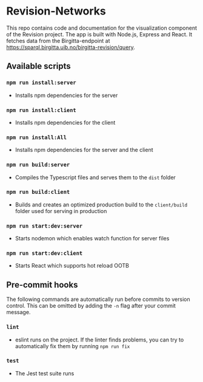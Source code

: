 # Revision-Networks

This repo contains code and documentation for the visualization component of the Revision project. The app is built with Node.js, Express and React. It fetches data from the Birgitta-endpoint at https://sparql.birgitta.uib.no/birgitta-revision/query.

## Available scripts

### `npm run install:server`
- Installs npm dependencies for the server

### `npm run install:client`
- Installs npm dependencies for the client

### `npm run install:All`
- Installs npm dependencies for the server and the client

### `npm run build:server`
- Compiles the Typescript files and serves them to the `dist` folder

### `npm run build:client`
- Builds and creates an optimized production build to the `client/build` folder used for serving in production

### `npm run start:dev:server`
- Starts nodemon which enables watch function for server files

### `npm run start:dev:client`
- Starts React which supports hot reload OOTB

## Pre-commit hooks
The following commands are automatically run before commits to version control. This can be omitted by adding the `-n` flag after your commit message.

### `lint`
- eslint runs on the project. If the linter finds problems, you can try to automatically fix them by running `npm run fix`

### `test`
- The Jest test suite runs

